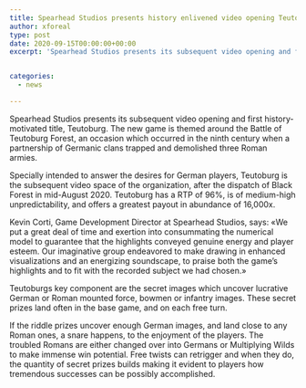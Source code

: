 ```yaml
---
title: Spearhead Studios presents history enlivened video opening Teutoburg
author: xforeal 
type: post
date: 2020-09-15T00:00:00+00:00
excerpt: 'Spearhead Studios presents its subsequent video opening and first history-propelled title, Teutoburg '


categories:
  - news

---
```

Spearhead Studios presents its subsequent video opening and first history-motivated title, Teutoburg. The new game is themed around the Battle of Teutoburg Forest, an occasion which occurred in the ninth century when a partnership of Germanic clans trapped and demolished three Roman armies. 

Specially intended to answer the desires for German players, Teutoburg is the subsequent video space of the organization, after the dispatch of Black Forest in mid-August 2020. Teutoburg has a RTP of 96&percnt;, is of medium-high unpredictability, and offers a greatest payout in abundance of 16,000x. 

Kevin Corti, Game Development Director at Spearhead Studios, says: &#171;We put a great deal of time and exertion into consummating the numerical model to guarantee that the highlights conveyed genuine energy and player esteem. Our imaginative group endeavored to make drawing in enhanced visualizations and an energizing soundscape, to praise both the game&#8217;s highlights and to fit with the recorded subject we had chosen.&#187; 

Teutoburgs key component are the secret images which uncover lucrative German or Roman mounted force, bowmen or infantry images. These secret prizes land often in the base game, and on each free turn. 

If the riddle prizes uncover enough German images, and land close to any Roman ones, a snare happens, to the enjoyment of the players. The troubled Romans are either changed over into Germans or Multiplying Wilds to make immense win potential. Free twists can retrigger and when they do, the quantity of secret prizes builds making it evident to players how tremendous successes can be possibly accomplished.